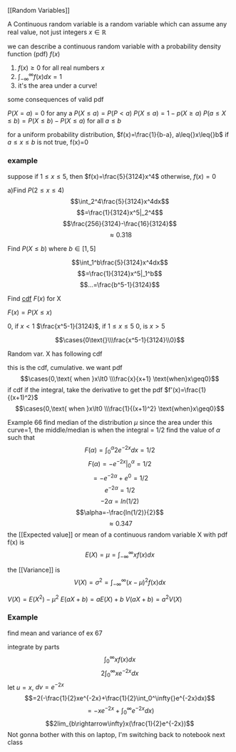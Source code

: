 
[[Random Variables]]


A Continuous random variable is a random variable which can assume any real value, not just integers
 $x\in\mathbb{R}$


we can describe a continuous random variable with a probability density function (pdf) $f(x)$

1. $f(x)\geq0$ for all real numbers $x$
2. $\int_{-\infty}^\infty{}f(x)dx=1$  
3. it's the area under a curve!



some consequences of valid pdf

$P(X=a)=0$ for any a
$P(X\leq{}a)=P(P\lt{}a)$ 
$P(X\leq{}a)=1- p(X\geq{}a)$
$P(a\leq{}X\leq{}b)=P(X\leq{}b)-P(X\leq{}a)$ for all $a\leq{}b$


for a uniform probability distribution, $f(x)=\frac{1}{b-a}, a\leq{}x\leq{}b$
if $a\leq{}x\leq{}b$ is not true, f(x)=0

### example

suppose if $1\leq{}x\leq5$, then $f(x)=\frac{5}{3124}x^4$
otherwise, $f(x)=0$

a)Find $P(2\leq{}x\leq{}4)$
$$\int_2^4\frac{5}{3124}x^4dx$$
$$=\frac{1}{3124}x^5|_2^4$$
$$\frac{256}{3124}-\frac{16}{3124}$$
$$\approx0.318$$

Find $P(X\leq{}b)$ where $b\in[1,5]$

$$\int_1^b\frac{5}{3124}x^4dx$$
$$=\frac{1}{3124}x^5|_1^b$$
$$...=\frac{b^5-1}{3124}$$

Find [cdf](Cumulative%20Distribution%20Tables.md) $F(x)$ for X

$F(x)=P(X\leq{}x)$ 


$0$, if  $x\lt1$
$\frac{x^5-1}{3124}$, if $1\leq{}x\leq{}5$
$0$, is $x\gt5$

$$\cases{0\text{}\\\frac{x^5-1}{3124}\\0}$$


Random var. X has following cdf

this is the cdf, cumulative. we want pdf
$$\cases{0,\text{ when }x\lt0 \\\frac{x}{x+1} \text{when}x\geq0}$$
if cdf if the integral, take the derivative to get the pdf
$f'(x)=\frac{1}{(x+1)^2}$
$$\cases{0,\text{ when }x\lt0 \\\frac{1}{(x+1)^2} \text{when}x\geq0}$$

Example 66
find median of the distribution $\mu$
since the area under this curve=1, the middle/median is when the integral = 1/2
find the value of $\alpha$ such that $$F(\alpha)=\int_0^ \alpha2e^{-2x}dx=1/2$$
$$F(\alpha)=-e^{-2x}|_0^\alpha=1/2$$
$$=-e^{-2\alpha}+e^0=1/2$$
$$e^{-2\alpha}=1/2$$
$$-2\alpha=ln(1/2)$$
$$\alpha=-\frac{ln(1/2)}{2}$$
$$\approx{0.347}$$
the [[Expected value]] or mean of a continuous random variable X with pdf f(x) is$$E(X)= \mu=\int_{-\infty}^{\infty}xf(x)dx$$

the [[Variance]] is $$V(X)= \sigma^2=\int_{-\infty}^{\infty}(x-\mu)^2f(x)dx$$

$V(X)=E(X^2)-\mu^2$
$E(aX+b)=aE(X)+b$
$V(aX+b)=a^2V(X)$



### Example
find mean and variance of ex 67

integrate by parts
 $$\int_0^\infty{}xf(x)dx$$
  $$2\int_0^\infty{}xe^{-2x}dx$$
  let $u=x$, $dv=e^{-2x}$
$$=2(-\frac{1}{2}xe^{-2x}+\frac{1}{2}\int_0^\infty{}e^{-2x}dx)$$
$$=-xe^{-2x}+\int_0^\infty{}e^{-2x}dx)$$
$$2lim_{b\rightarrow\infty}x(\frac{1}{2}e^{-2x})$$
Not gonna bother with this on laptop, I'm switching back to notebook next class
